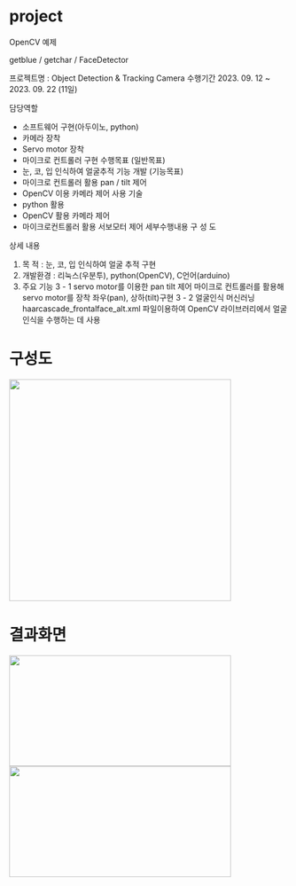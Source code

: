 # project

OpenCV 예제 

getblue / getchar / FaceDetector

 프로젝트명 : Object Detection & Tracking Camera
수행기간
 2023. 09. 12 ~ 2023. 09. 22 (11일)

담당역할
 - 소프트웨어 구현(아두이노, python)
 - 카메라 장착
 - Servo motor 장착
 - 마이크로 컨트롤러 구현
수행목표
(일반목표) 
 - 눈, 코, 입 인식하여 얼굴추적 기능 개발
(기능목표)
 - 마이크로 컨트롤러 활용 pan / tilt 제어
 - OpenCV 이용 카메라 제어
사용 기술
- python 활용 
- OpenCV 활용 카메라 제어
- 마이크로컨트롤러 활용 서보모터 제어
세부수행내용
구 성 도

상세 내용
1) 목    적 : 눈, 코, 입 인식하여 얼굴 추적 구현
2) 개발환경 : 리눅스(우분투), python(OpenCV), C언어(arduino)
3) 주요 기능 
   3 - 1 servo motor를 이용한 pan tilt 제어
	 마이크로 컨트롤러를 활용해 servo motor를 장착 
              좌우(pan), 상하(tilt)구현
   3 - 2 얼굴인식 머신러닝
	 haarcascade_frontalface_alt.xml 파일이용하여 
              OpenCV 라이브러리에서 얼굴 인식을 수행하는 데 사용
# 구성도
   <img src="https://github.com/ckid132/Face_Detertor/blob/main/%EC%96%BC%EA%B5%B4%20%EC%B6%94%EC%A0%81.jpg"  width="400" height="400">

# 결과화면
<img src="https://github.com/ckid132/python-OpenCV-/blob/main/fd.png"  width="400" height="200">        <img src="https://github.com/ckid132/python-OpenCV-/blob/main/fd2.png"  width="400" height="200">
